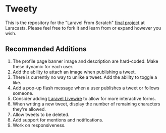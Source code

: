 # Tweety

This is the repository for the "Laravel From Scratch" [final project](https://laracasts.com/series/laravel-6-from-scratch#chapter-14) at Laracasts. Please feel free to fork it and learn from or expand however you wish.

## Recommended Additions

1. The profile page banner image and description are hard-coded. Make these dynamic for each user.
2. Add the ability to attach an image when publishing a tweet.
3. There is currently no way to unlike a tweet. Add the ability to toggle a like.
4. Add a pop-up flash message when a user publishes a tweet or follows someone.
5. Consider adding [Laravel Livewire](https://laravel-livewire.com) to allow for more interactive forms.
6. When writing a new tweet, display the number of remaining characters they're allowed.
7. Allow tweets to be deleted.
8. Add support for mentions and notifications.
9. Work on responsiveness.
